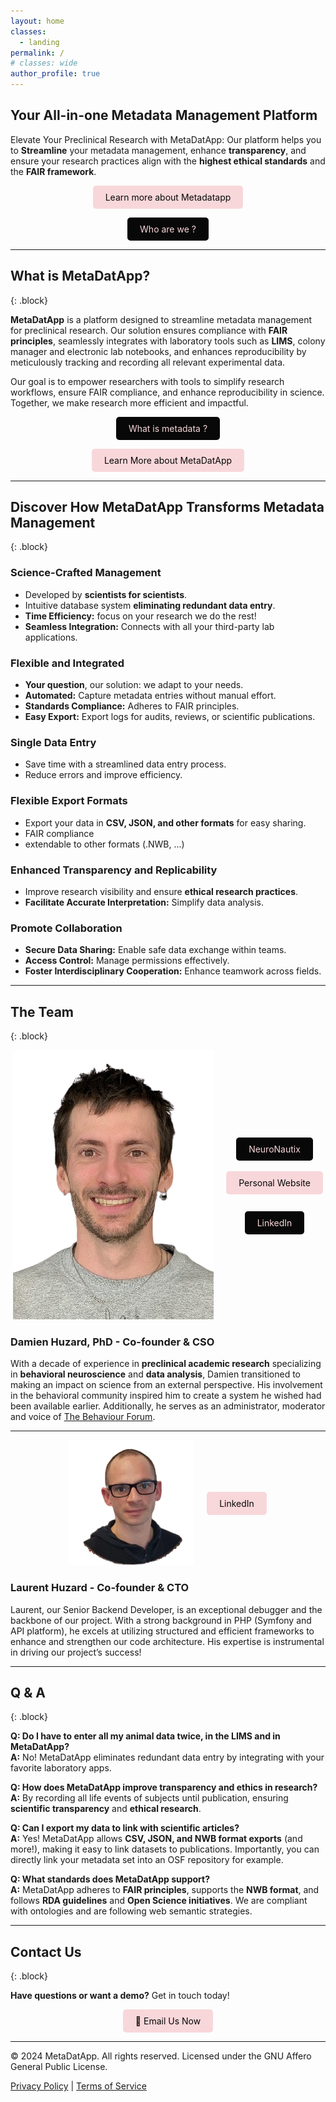 ```yaml
---
layout: home
classes:
  - landing
permalink: /
# classes: wide
author_profile: true
---
```


<!-- # MetaDatApp -->

## Your All-in-one Metadata Management Platform

Elevate Your Preclinical Research with MetaDatApp: Our platform helps you to **Streamline** your metadata management, enhance **transparency**, and ensure your research practices align with the **highest ethical standards** and the **FAIR framework**.

<!-- <p style="text-align: center;">[What is Metadatapp ?](#what-is-metadatapp)</p>  

<p style="text-align: center;">
  <a href="#what-is-metadatapp">Learn more about Metadatapp ?</a>
</p>   -->

<p style="text-align: center;">
  <a href="#what-is-metadatapp" style="display: inline-block; padding: 10px 20px; background-color:rgb(248, 215, 218); color: rgb(8, 8, 8); text-align: center; border-radius: 5px; text-decoration: none;">Learn more about Metadatapp</a>
</p> 

<p style="text-align: center;">
  <a href="#the-team" style="display: inline-block; padding: 10px 20px; background-color:rgb(8, 8, 8); color: rgb(248, 215, 218); text-align: center; border-radius: 5px; text-decoration: none;">Who are we ?</a>
</p> 

---

## What is MetaDatApp?
{: .block}

**MetaDatApp** is a platform designed to streamline metadata management for preclinical research. Our solution ensures compliance with **FAIR principles**, seamlessly integrates with laboratory tools such as **LIMS**, colony manager and electronic lab notebooks, and enhances reproducibility by meticulously tracking and recording all relevant experimental data.

Our goal is to empower researchers with tools to simplify research workflows, ensure FAIR compliance, and enhance reproducibility in science. Together, we make research more efficient and impactful.

<p style="text-align: center;">
  <a href="https://en.wikipedia.org/wiki/Metadata" style="display: inline-block; padding: 10px 20px; background-color:rgb(8, 8, 8); color: rgb(248, 215, 218); text-align: center; border-radius: 5px; text-decoration: none;">What is metadata ?</a>
</p> 

<p style="text-align: center;">
  <a href="#discover-how-metadatapp-transforms-metadata-management" style="display: inline-block; padding: 10px 20px; background-color:rgb(248, 215, 218); color: rgb(8, 8, 8); text-align: center; border-radius: 5px; text-decoration: none;">Learn More about MetaDatApp</a>
</p> 


---

## Discover How MetaDatApp Transforms Metadata Management
{: .block}

### Science-Crafted Management
- Developed by **scientists for scientists**.
- Intuitive database system **eliminating redundant data entry**.
- **Time Efficiency:** focus on your research we do the rest!
- **Seamless Integration:** Connects with all your third-party lab applications.

### Flexible and Integrated
- **Your question**, our solution: we adapt to your needs.
- **Automated:** Capture metadata entries without manual effort.
- **Standards Compliance:** Adheres to FAIR principles.
- **Easy Export:** Export logs for audits, reviews, or scientific publications.

### Single Data Entry
- Save time with a streamlined data entry process.
- Reduce errors and improve efficiency.

### Flexible Export Formats
- Export your data in **CSV, JSON, and other formats** for easy sharing.
- FAIR compliance
- extendable to other formats (.NWB, ...)

### Enhanced Transparency and Replicability
- Improve research visibility and ensure **ethical research practices**.
- **Facilitate Accurate Interpretation:** Simplify data analysis.


### Promote Collaboration
- **Secure Data Sharing:** Enable safe data exchange within teams.
- **Access Control:** Manage permissions effectively.
- **Foster Interdisciplinary Cooperation:** Enhance teamwork across fields.

---

## The Team
{: .block}

<div style="display: flex; justify-content: center; align-items: center;">
    <div style="margin-right: 20px;">
        <img src="assets/images/dhuzard_profile_2025_small-removebg-preview.png" alt="Damien Huzard" />
    </div>
    <div style="text-align: center;">
        <a href="https://neuronautix.com" style="display: inline-block; padding: 10px 20px; background-color:rgb(8, 8, 8); color: rgb(248, 215, 218); text-align: center; border-radius: 5px; text-decoration: none;">NeuroNautix</a>
        <br>
        <br>
        <a href="https://dhuzard.github.io" style="display: inline-block; padding: 10px 20px; background-color:rgb(248, 215, 218); color: rgb(8, 8, 8); text-align: center; border-radius: 5px; text-decoration: none; margin-bottom: 10px;">Personal Website</a> 
        <br>
        <br>
        <a href="https://www.linkedin.com/in/dhuzard/" style="display: inline-block; padding: 10px 20px; background-color:rgb(8, 8, 8); color: rgb(248, 215, 218); text-align: center; border-radius: 5px; text-decoration: none;">LinkedIn</a>
    </div>
</div>

### **Damien Huzard, PhD** - Co-founder & CSO
With a decade of experience in **preclinical academic research** specializing in **behavioral neuroscience** and **data analysis**, Damien transitioned to making an impact on science from an external perspective. His involvement in the behavioral community inspired him to create a system he wished had been available earlier. Additionally, he serves as an administrator, moderator and voice of [The Behaviour Forum](www.thebehaviourforum.org).

---

<div style="display: flex; justify-content: center; align-items: center;">
    <div style="margin-right: 20px;">
        <img src="assets/images/Laurent_Huzard-removebg-preview.png" alt="Laurent Huzard, Senior Backend developer" />
    </div>
    <div style="text-align: center;">
        <a href="https://www.linkedin.com/in/laurent-huzard-84569939/" style="display: inline-block; padding: 10px 20px; background-color:rgb(248, 215, 218); color: rgb(8, 8, 8); text-align: center; border-radius: 5px; text-decoration: none;">LinkedIn</a>
    </div>
</div>


### **Laurent Huzard** - Co-founder & CTO
Laurent, our Senior Backend Developer, is an exceptional debugger and the backbone of our project. With a strong background in PHP (Symfony and API platform), he excels at utilizing structured and efficient frameworks to enhance and strengthen our code architecture. His expertise is instrumental in driving our project’s success!

<!-- ---

### **Johann Delebarre** - Fullstack developer -->

---

## Q & A
{: .block}

**Q: Do I have to enter all my animal data twice, in the LIMS and in MetaDatApp?**  
**A:** No! MetaDatApp eliminates redundant data entry by integrating with your favorite laboratory apps.

**Q: How does MetaDatApp improve transparency and ethics in research?**  
**A:** By recording all life events of subjects until publication, ensuring **scientific transparency** and **ethical research**.

**Q: Can I export my data to link with scientific articles?**  
**A:** Yes! MetaDatApp allows **CSV, JSON, and NWB format exports** (and more!), making it easy to link datasets to publications. Importantly, you can directly link your metadata set into an OSF repository for example.

**Q: What standards does MetaDatApp support?**  
**A:** MetaDatApp adheres to **FAIR principles**, supports the **NWB format**, and follows **RDA guidelines** and **Open Science initiatives**. We are compliant with ontologies and are following web semantic strategies.

---

## Contact Us
{: .block}

**Have questions or want a demo?** Get in touch today!

<p style="text-align: center;">
  <a href="contact@metadatapp.net" style="display: inline-block; padding: 10px 20px; background-color:rgb(248, 215, 218); color: rgb(8, 8, 8); text-align: center; border-radius: 5px; text-decoration: none;">📧 Email Us Now </a>
</p> 

---

© 2024 MetaDatApp. All rights reserved. Licensed under the GNU Affero General Public License.

[Privacy Policy](#) | [Terms of Service](#)
